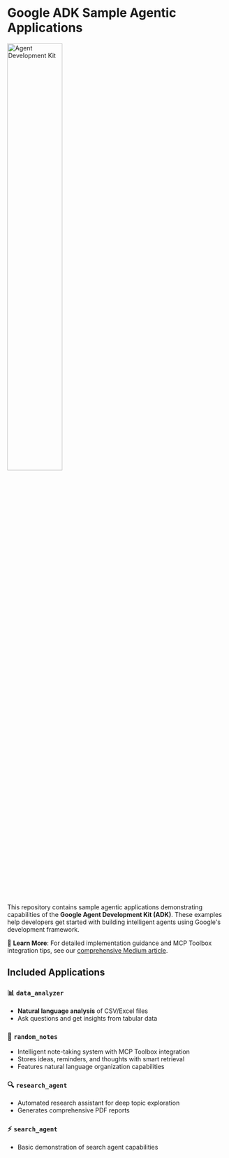 # Google ADK Sample Agentic Applications

<a href="https://google.github.io/adk-docs/">
  <img src="https://google.github.io/adk-docs/assets/agent-development-kit.png" alt="Agent Development Kit" style="width:50%; height:auto;"/>
</a>

<!-- # Google ADK Sample Agentic Applications

[![Agent Development Kit](https://google.github.io/adk-docs/assets/agent-development-kit.png)](https://google.github.io/adk-docs/) -->

This repository contains sample agentic applications demonstrating capabilities of the **Google Agent Development Kit (ADK)**. These examples help developers get started with building intelligent agents using Google's development framework.

📖 **Learn More**: For detailed implementation guidance and MCP Toolbox integration tips, see our [comprehensive Medium article](https://medium.com/@shuvro_25220/google-agent-development-kit-adk-is-here-bonus-mcp-toolbox-9e60ddf6d710).

## Included Applications

### 📊 `data_analyzer`
- **Natural language analysis** of CSV/Excel files
- Ask questions and get insights from tabular data

### 📝 `random_notes`
- Intelligent note-taking system with MCP Toolbox integration
- Stores ideas, reminders, and thoughts with smart retrieval
- Features natural language organization capabilities

### 🔍 `research_agent`
- Automated research assistant for deep topic exploration
- Generates comprehensive PDF reports

### ⚡ `search_agent`
- Basic demonstration of search agent capabilities